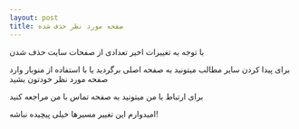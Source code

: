 ```yaml
---
layout: post
title: صفحه مورد نظر حذف شده
---
```


با توجه به تغییرات اخیر تعدادی از صفحات سایت حذف شدن

برای پیدا کردن سایر مطالب میتونید به صفحه اصلی برگردید یا با استفاده از منوبار وارد صفحه مورد نظر خودتون بشید

برای ارتباط با من میتونید به صفحه تماس با من مراجعه کنید

امیدوارم این تغییر مسیرها خیلی پیچیده نباشه!
